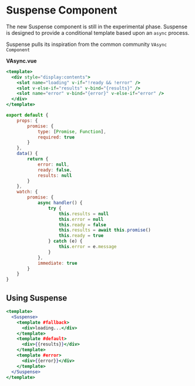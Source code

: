 # Suspense Component

The new Suspense component is still in the experimental phase. Suspense is designed to provide a conditional template based upon an `async` process. 

Suspense pulls its inspiration from the common community `VAsync Component`

__VAsync.vue__

``` jsx
<template>
  <div style="display:contents">
    <slot name="loading" v-if="!ready && !error" />
    <slot v-else-if="results" v-bind="{results}" />
    <slot name="error" v-bind="{error}" v-else-if="error" />
  </div>
</template>
```

``` js
export default {
    props: {
        promise: {
            type: [Promise, Function],
            required: true
        }
    },
    data() {
        return {
            error: null,
            ready: false,
            results: null
        }
    },
    watch: {
        promise: {
            async handler() {
                try {
                    this.results = null
                    this.error = null
                    this.ready = false
                    this.results = await this.promise()
                    this.ready = true
                } catch (e) {
                    this.error = e.message
                }
            },
            immediate: true
        }
    }
}
```

## Using Suspense

``` jsx
<template>
  <Suspense>
    <template #fallback>
      <div>loading...</div>
    </template>
    <template #default>
      <div>{{results}}</div>
    </template>
    <template #error>
      <div>{{error}}</div>
    </template>
  </Suspense>
</template>
```
